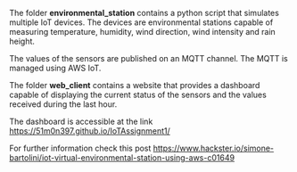 The folder **environmental_station** contains a python script that simulates multiple IoT devices.
The devices are environmental stations capable of measuring temperature, humidity, wind direction, wind intensity and rain height.

The values of the sensors are published on an MQTT channel. The MQTT is managed using AWS IoT.

The folder **web_client** contains a website that provides a dashboard capable of displaying the current status of the sensors and the values received during the last hour.

The dashboard is accessible at the link https://51m0n397.github.io/IoTAssignment1/

For further information check this post https://www.hackster.io/simone-bartolini/iot-virtual-environmental-station-using-aws-c01649
